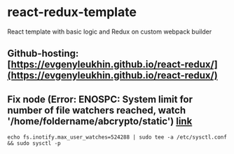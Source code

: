 # react-redux-template

React template with basic logic and Redux on custom webpack builder

## Github-hosting: [https://evgenyleukhin.github.io/react-redux/](https://evgenyleukhin.github.io/react-redux/)

## Fix node (Error: ENOSPC: System limit for number of file watchers reached, watch '/home/foldername/abcrypto/static') [link](https://github.com/gatsbyjs/gatsby/issues/11406)

```echo fs.inotify.max_user_watches=524288 | sudo tee -a /etc/sysctl.conf && sudo sysctl -p```
